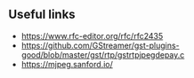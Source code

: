 ## Useful links

- https://www.rfc-editor.org/rfc/rfc2435
- https://github.com/GStreamer/gst-plugins-good/blob/master/gst/rtp/gstrtpjpegdepay.c
- https://mjpeg.sanford.io/

